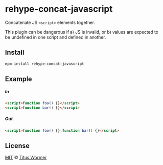 <!--This file is generated by `build-packages.js`-->

# rehype-concat-javascript

Concatenate JS `<script>` elements together.

This plugin can be dangerous if a) JS is invalid,
or b) values are expected to be undefined in one script
and defined in another.

## Install

```sh
npm install rehype-concat-javascript
```

## Example

##### In

```html
<script>function foo() {}</script>
<script>function bar() {}</script>
```

##### Out

```html
<script>function foo() {};function bar() {}</script>
```

## License

[MIT](https://github.com/rehypejs/rehype-minify/blob/master/license) © [Titus Wormer](http://wooorm.com)

